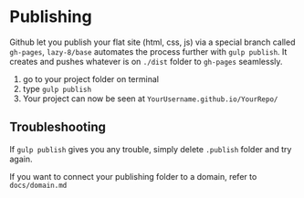 # Publishing

Github let you publish your flat site (html, css, js) via a special branch called `gh-pages`, `lazy-8/base` automates the process further with `gulp publish`. It creates and pushes whatever is on `./dist` folder to `gh-pages` seamlessly.

1. go to your project folder on terminal
1. type `gulp publish`
1. Your project can now be seen at `YourUsername.github.io/YourRepo/`

## Troubleshooting

If `gulp publish` gives you any trouble, simply delete `.publish` folder and try again.

If you want to connect your publishing folder to a domain, refer to `docs/domain.md`

